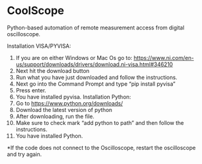 # CoolScope
Python-based automation of remote measurement access from digital oscilloscope.

Installation VISA/PYVISA:
1.	If you are on either Windows or Mac Os go to:
https://www.ni.com/en-us/support/downloads/drivers/download.ni-visa.html#346210
2.	Next hit the download button
3.	Run what you have just downloaded and follow the instructions.
4.	Next go into the Command Prompt and type “pip install pyvisa”
5.	Press enter.
6.	You have installed pyvisa.
Installation Python:
1.	Go to https://www.python.org/downloads/
2.	Download the latest version of python
3.	After downloading, run the file.
4.	Make sure to check mark “add python to path” and then follow the instructions.
5.	You have installed Python.

*If the code does not connect to the Oscilloscope, restart the oscilloscope and try again.


